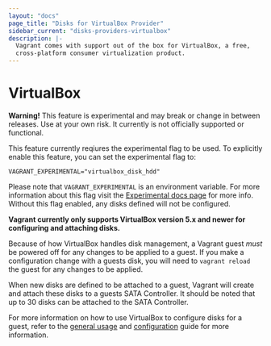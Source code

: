 ```yaml
---
layout: "docs"
page_title: "Disks for VirtualBox Provider"
sidebar_current: "disks-providers-virtualbox"
description: |-
  Vagrant comes with support out of the box for VirtualBox, a free,
  cross-platform consumer virtualization product.
---
```


# VirtualBox

<div class="alert alert-warning">
  <strong>Warning!</strong> This feature is experimental and may break or
  change in between releases. Use at your own risk. It currently is not officially
  supported or functional.

  This feature currently reqiures the experimental flag to be used. To explicitly enable this feature, you can set the experimental flag to:

  ```
  VAGRANT_EXPERIMENTAL="virtualbox_disk_hdd"
  ```

  Please note that `VAGRANT_EXPERIMENTAL` is an environment variable. For more
  information about this flag visit the [Experimental docs page](/docs/experimental/)
  for more info. Without this flag enabled, any disks defined will not be configured.
</div>

**Vagrant currently only supports VirtualBox version 5.x and newer for configuring and
attaching disks.**

Because of how VirtualBox handles disk management, a Vagrant guest _must_ be powered
off for any changes to be applied to a guest. If you make a configuration change
with a guests disk, you will need to `vagrant reload` the guest for any changes
to be applied.

When new disks are defined to be attached to a guest, Vagrant will create and attach
these disks to a guests SATA Controller. It should be noted that up to 30 disks
can be attached to the SATA Controller.

For more information on how to use VirtualBox to configure disks for a guest, refer
to the [general usage](/docs/disks/usage.html) and [configuration](/docs/disks/configuration.html)
guide for more information.
